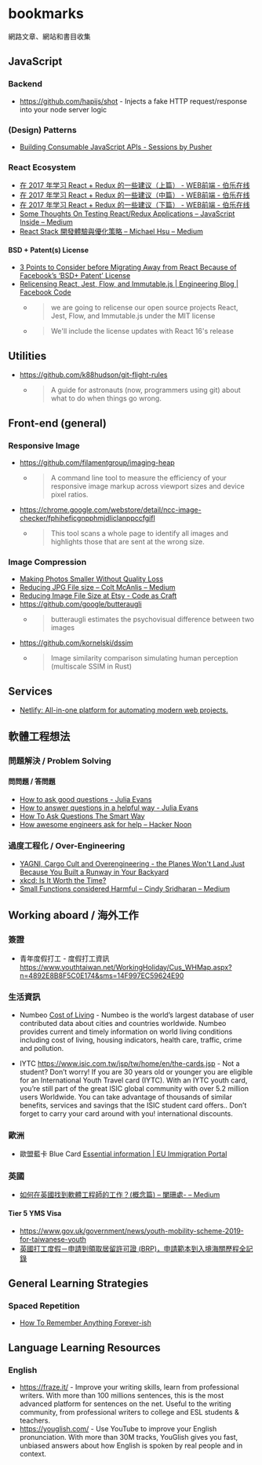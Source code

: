 # bookmarks

網路文章、網站和書目收集

## JavaScript

### Backend

- https://github.com/hapijs/shot - Injects a fake HTTP request/response into your node server logic

### (Design) Patterns

- [Building Consumable JavaScript APIs - Sessions by Pusher](https://pusher.com/sessions/meetup/front-end-london/building-consumable-javascript-apis)

### React Ecosystem

- [在 2017 年学习 React + Redux 的一些建议（上篇） - WEB前端 - 伯乐在线](http://web.jobbole.com/92375/)
- [在 2017 年学习 React + Redux 的一些建议（中篇） - WEB前端 - 伯乐在线](http://web.jobbole.com/92383/)
- [在 2017 年学习 React + Redux 的一些建议（下篇） - WEB前端 - 伯乐在线](http://web.jobbole.com/92385/)
- [Some Thoughts On Testing React/Redux Applications – JavaScript Inside – Medium](https://medium.com/javascript-inside/some-thoughts-on-testing-react-redux-applications-8571fbc1b78f)
- [React Stack 開發體驗與優化策略 – Michael Hsu – Medium](https://medium.com/@evenchange4/react-stack-%E9%96%8B%E7%99%BC%E9%AB%94%E9%A9%97%E8%88%87%E5%84%AA%E5%8C%96%E7%AD%96%E7%95%A5-b056da2fa0aa)

#### BSD + Patent(s) License
- [3 Points to Consider before Migrating Away from React Because of Facebook’s ‘BSD+ Patent’ License](https://blog.cloudboost.io/3-points-to-consider-before-migrating-away-from-react-because-of-facebooks-bsd-patent-license-b4a32562d268)
- [Relicensing React, Jest, Flow, and Immutable.js | Engineering Blog | Facebook Code](https://code.facebook.com/posts/300798627056246/relicensing-react-jest-flow-and-immutable-js/)
    - > we are going to relicense our open source projects React, Jest, Flow, and Immutable.js under the MIT license
    - > We'll include the license updates with React 16's release

## Utilities

- https://github.com/k88hudson/git-flight-rules
  - > A guide for astronauts (now, programmers using git) about what to do when things go wrong.
  
  
## Front-end (general)

### Responsive Image

- https://github.com/filamentgroup/imaging-heap
  - > A command line tool to measure the efficiency of your responsive image markup across viewport sizes and device pixel ratios.

- https://chrome.google.com/webstore/detail/ncc-image-checker/fphiheficgnpphmjdliclanppccfgifl
  - > This tool scans a whole page to identify all images and highlights those that are sent at the wrong size.

### Image Compression

- [Making Photos Smaller Without Quality Loss](https://engineeringblog.yelp.com/2017/06/making-photos-smaller.html)
- [Reducing JPG File size – Colt McAnlis – Medium](https://medium.com/@duhroach/reducing-jpg-file-size-e5b27df3257c)
- [Reducing Image File Size at Etsy - Code as Craft](https://codeascraft.com/2017/05/30/reducing-image-file-size-at-etsy/)
- https://github.com/google/butteraugli
  - > butteraugli estimates the psychovisual difference between two images
- https://github.com/kornelski/dssim
  - > Image similarity comparison simulating human perception (multiscale SSIM in Rust)

## Services

- [Netlify: All-in-one platform for automating modern web projects.](https://www.netlify.com/)

## 軟體工程想法

### 問題解決 / Problem Solving

#### 問問題 / 答問題 

- [How to ask good questions - Julia Evans](https://jvns.ca/blog/good-questions/)
- [How to answer questions in a helpful way - Julia Evans](https://jvns.ca/blog/answer-questions-well/)
- [How To Ask Questions The Smart Way](http://www.catb.org/~esr/faqs/smart-questions.html)
- [How awesome engineers ask for help – Hacker Noon](https://hackernoon.com/how-awesome-engineers-ask-for-help-93bcb2c7dbb7)

### 過度工程化 / Over-Engineering

- [YAGNI, Cargo Cult and Overengineering - the Planes Won't Land Just Because You Built a Runway in Your Backyard](https://codeahoy.com/2017/08/19/yagni-cargo-cult-and-overengineering-the-planes-wont-land-just-because-you-built-a-runway-in-your-backyard/)
- [xkcd: Is It Worth the Time?](https://xkcd.com/1205/)
- [Small Functions considered Harmful – Cindy Sridharan – Medium](https://medium.com/@copyconstruct/small-functions-considered-harmful-91035d316c29)

## Working aboard / 海外工作

### 簽證

- 青年度假打工 - 度假打工資訊 https://www.youthtaiwan.net/WorkingHoliday/Cus_WHMap.aspx?n=4892E8B8F5C0E174&sms=14F997EC59624E90

### 生活資訊

- Numbeo [Cost of Living](https://www.numbeo.com/cost-of-living/) - Numbeo is the world’s largest database of user contributed data about cities and countries worldwide. Numbeo provides current and timely information on world living conditions including cost of living, housing indicators, health care, traffic, crime and pollution.

- IYTC https://www.isic.com.tw/jsp/tw/home/en/the-cards.jsp - Not a student? Don’t worry! If you are 30 years old or younger you are eligible for an International Youth Travel card (IYTC). With an IYTC youth card, you’re still part of the great ISIC global community with over 5.2 million users Worldwide. You can take advantage of thousands of similar benefits, services and savings that the ISIC student card offers.. Don’t forget to carry your card around with you! international discounts.

### 歐洲

- 歐盟藍卡 Blue Card [Essential information | EU Immigration Portal](https://ec.europa.eu/immigration/blue-card/essential-information_en)

### 英國

- [如何在英國找到軟體工程師的工作？(概念篇) – 闌珊處- – Medium](https://medium.com/dimly-lit/how-to-find-jobs-in-uk-chap-concept-8961894f2749)

#### Tier 5 YMS Visa
- https://www.gov.uk/government/news/youth-mobility-scheme-2019-for-taiwanese-youth
- [英國打工度假－申請到領取居留許可證 (BRP)，申請範本到入境海關歷程全記錄](https://blog.twsiyuan.com/2018/07/apply-for-uk-youth-mobility-scheme.html)

## General Learning Strategies

### Spaced Repetition

- [How To Remember Anything Forever-ish](https://ncase.me/remember/)

## Language Learning Resources

### English

- https://fraze.it/ - Improve your writing skills, learn from professional writers. With more than 100 millions sentences, this is the most advanced platform for sentences on the net. Useful to the writing community, from professional writers to college and ESL students & teachers.
- https://youglish.com/ - Use YouTube to improve your English pronunciation. With more than 30M tracks, YouGlish gives you fast, unbiased answers about how English is spoken by real people and in context.

